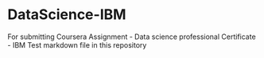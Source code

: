 # DataScience-IBM
For submitting Coursera Assignment  - Data science professional Certificate - IBM
Test markdown file in this repository
